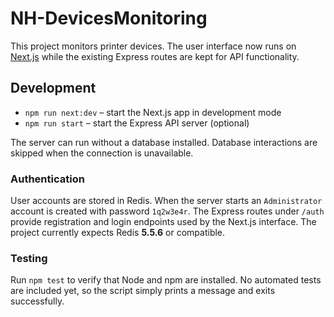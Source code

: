 # NH-DevicesMonitoring

This project monitors printer devices. The user interface now runs on
[Next.js](https://nextjs.org/) while the existing Express routes are kept for
API functionality.

## Development

- `npm run next:dev` – start the Next.js app in development mode
- `npm run start` – start the Express API server (optional)

The server can run without a database installed. Database interactions are
skipped when the connection is unavailable.

### Authentication

User accounts are stored in Redis. When the server starts an `Administrator`
account is created with password `1q2w3e4r`. The Express routes under `/auth`
provide registration and login endpoints used by the Next.js interface.
The project currently expects Redis **5.5.6** or compatible.

### Testing

Run `npm test` to verify that Node and npm are installed. No automated
tests are included yet, so the script simply prints a message and exits
successfully.
